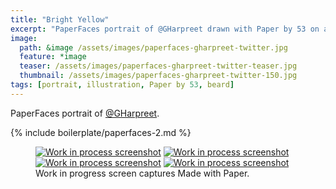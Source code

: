 ```yaml
---
title: "Bright Yellow"
excerpt: "PaperFaces portrait of @GHarpreet drawn with Paper by 53 on an iPad."
image: 
  path: &image /assets/images/paperfaces-gharpreet-twitter.jpg 
  feature: *image
  teaser: /assets/images/paperfaces-gharpreet-twitter-teaser.jpg
  thumbnail: /assets/images/paperfaces-gharpreet-twitter-150.jpg
tags: [portrait, illustration, Paper by 53, beard]
---
```


PaperFaces portrait of [@GHarpreet](https://twitter.com/gharpreet).

{% include boilerplate/paperfaces-2.md %}

<figure class="third">
  <a href="/assets/images/paperfaces-gharpreet-process-1-lg.jpg"><img src="/assets/images/paperfaces-gharpreet-process-1-600.jpg" alt="Work in process screenshot"></a>
  <a href="/assets/images/paperfaces-gharpreet-process-2-lg.jpg"><img src="/assets/images/paperfaces-gharpreet-process-2-600.jpg" alt="Work in process screenshot"></a>
  <a href="/assets/images/paperfaces-gharpreet-process-3-lg.jpg"><img src="/assets/images/paperfaces-gharpreet-process-3-600.jpg" alt="Work in process screenshot"></a>
  <a href="/assets/images/paperfaces-gharpreet-process-4-lg.jpg"><img src="/assets/images/paperfaces-gharpreet-process-4-600.jpg" alt="Work in process screenshot"></a>
  <figcaption>Work in progress screen captures Made with Paper.</figcaption>
</figure>
